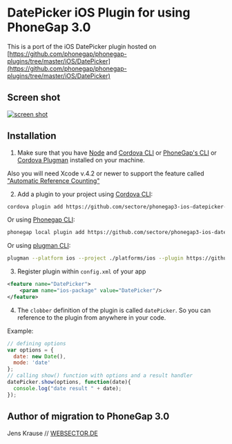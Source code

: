 # DatePicker iOS Plugin for using PhoneGap 3.0

This is a port of the iOS DatePicker plugin hosted on [https://github.com/phonegap/phonegap-plugins/tree/master/iOS/DatePicker](https://github.com/phonegap/phonegap-plugins/tree/master/iOS/DatePicker)

## Screen shot

[![screen shot](https://raw.github.com/sectore/phonegap3-ios-datepicker-plugin/master/assets/screenshot.png)](https://github.com/sectore/phonegap3-ios-datepicker-plugin)


## Installation

1) Make sure that you have [Node](http://nodejs.org/) and [Cordova CLI](https://github.com/apache/cordova-cli) or [PhoneGap's CLI](https://github.com/mwbrooks/phonegap-cli) or [Cordova Plugman](https://github.com/apache/cordova-plugman/) installed on your machine.

Also you will need Xcode v.4.2 or newer to support the feature called ["Automatic Reference Counting"](http://developer.apple.com/library/ios/#documentation/DeveloperTools/Conceptual/WhatsNewXcode/Articles/xcode_4_2.html)

2) Add a plugin to your project using [Cordova CLI](https://github.com/apache/cordova-cli):

```bash
cordova plugin add https://github.com/sectore/phonegap3-ios-datepicker-plugin
```

Or using [Phonegap CLI](https://github.com/mwbrooks/phonegap-cli):

```bash
phonegap local plugin add https://github.com/sectore/phonegap3-ios-datepicker-plugin
```

Or using [plugman CLI](https://github.com/apache/cordova-plugman#command-line-usage):

```bash
plugman --platform ios --project ./platforms/ios --plugin https://github.com/sectore/phonegap3-ios-datepicker-plugin
```


3) Register plugin within `config.xml` of your app

```xml
<feature name="DatePicker">
    <param name="ios-package" value="DatePicker"/>
</feature>
```

4) The `clobber` definition of the plugin is called `datePicker`. So you can reference to the plugin from anywhere in your code.

Example:

```js
// defining options
var options = {
  date: new Date(),
  mode: 'date'
};
// calling show() function with options and a result handler
datePicker.show(options, function(date){
  console.log("date result " + date);  
});
```

## Author of migration to PhoneGap 3.0
Jens Krause // [WEBSECTOR.DE](http://www.websector.de) 


